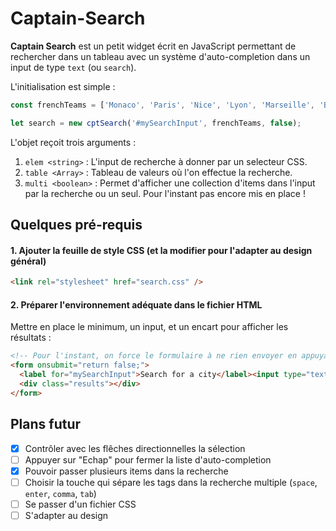 # Captain-Search

**Captain Search** est un petit widget écrit en JavaScript permettant de rechercher dans un tableau avec un système d'auto-completion dans un input de type `text` (ou `search`).

L'initialisation est simple :

```javascript
const frenchTeams = ['Monaco', 'Paris', 'Nice', 'Lyon', 'Marseille', 'Bordeaux', 'Saint-Etienne', 'Rennes', 'Troyes', 'Metz', 'Strasbourg', 'Lille', 'Nantes', 'Amiens', 'Caen', 'Montpelier', 'Guingamps', 'Dijon', 'Toulouse', 'Angers'];

let search = new cptSearch('#mySearchInput', frenchTeams, false);
```
L'objet reçoit trois arguments :

1. `elem <string>` : L'input de recherche à donner par un selecteur CSS.
2. `table <Array>` : Tableau de valeurs où l'on effectue la recherche.
3. `multi <boolean>` : Permet d'afficher une collection d'items dans l'input par la recherche ou un seul. Pour l'instant pas encore mis en place !


## Quelques pré-requis

#### 1. Ajouter la feuille de style CSS (et la modifier pour l'adapter au design général)
```html
<link rel="stylesheet" href="search.css" />
```

#### 2. Préparer l'environnement adéquate dans le fichier HTML
Mettre en place le minimum, un input, et un encart pour afficher les résultats :

```html
<!-- Pour l'instant, on force le formulaire à ne rien envoyer en appuyant sur "Enter" -->
<form onsubmit="return false;">
  <label for="mySearchInput">Search for a city</label><input type="text" placeholder="ex: Nice" id="mySearchInput" autocomplete="off" />
  <div class="results"></div>
</form>
```

## Plans futur

- [x] Contrôler avec les flêches directionnelles la sélection
- [ ] Appuyer sur "Echap" pour fermer la liste d'auto-completion
- [x] Pouvoir passer plusieurs items dans la recherche
- [ ] Choisir la touche qui sépare les tags dans la recherche multiple (`space`, `enter`, `comma`, `tab`)
- [ ] Se passer d'un fichier CSS
- [ ] S'adapter au design
